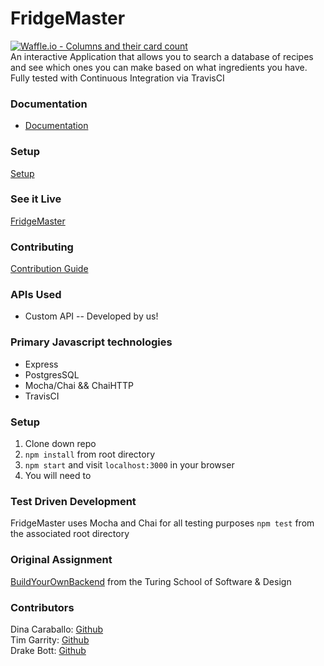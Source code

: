 # FridgeMaster
[![Waffle.io - Columns and their card count](https://badge.waffle.io/bottd/fridgemaster.svg?columns=all)](https://waffle.io/bottd/fridgemaster)<br>
 An interactive Application that allows you to search a database of recipes and see which ones you can make based on what ingredients you have. Fully tested with Continuous Integration via TravisCI
 
### Documentation

* [Documentation](https://github.com/bottd/fridgemaster/blob/master/DOCUMENTATION.md)

### Setup

[Setup](https://github.com/bottd/fridgemaster/blob/master/GETTING_STARTED.md)

### See it Live
[FridgeMaster](https://fridgemaster.herokuapp.com/api/v1)

### Contributing
[Contribution Guide](https://github.com/bottd/fridgemaster/blob/master/CONTRIBUTING.md)

### APIs Used
* Custom API -- Developed by us!

### Primary Javascript technologies
* Express
* PostgresSQL
* Mocha/Chai && ChaiHTTP
* TravisCI

### Setup

1. Clone down repo
2. `npm install` from root directory
3. `npm start` and visit `localhost:3000` in your browser
4. You will need to 

### Test Driven Development

FridgeMaster uses Mocha and Chai for all testing purposes
`npm test` from the associated root directory

### Original Assignment

[BuildYourOwnBackend](http://frontend.turing.io/projects/build-your-own-backend.html) from the Turing School of Software & Design

### Contributors

Dina Caraballo: [Github](https://github.com/djcaraballo)<br>
Tim Garrity: [Github](https://github.com/Salamandastron1)<br>
Drake Bott: [Github](https://github.com/bottd)
